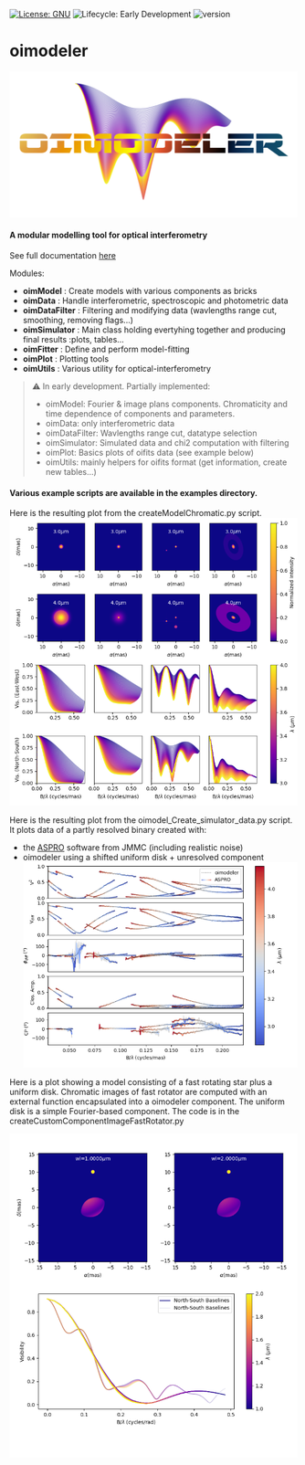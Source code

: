 [![License: GNU](https://img.shields.io/badge/License-GNU-yellow.svg)](https://www.gnu.org/licenses/gpl-3.0.en.html)
![Lifecycle:
Early Development](https://img.shields.io/badge/lifecycle-EarlyDevelopment-orange.svg)
![version](https://img.shields.io/badge/version-0.0.1-blue)
# oimodeler

![boo](./images/logo.png)
 

#### A modular modelling tool for optical interferometry

See full documentation [here](https://oimodeler.readthedocs.io/en/latest/)

Modules:
* **oimModel** : Create models with various components as bricks 
* **oimData** :  Handle interferometric, spectroscopic and photometric data
* **oimDataFilter** : Filtering and modifying data (wavlengths range cut, smoothing, removing flags...)  
* **oimSimulator** : Main class holding evertyhing together and producing final results :plots, tables...
* **oimFitter** : Define and perform model-fitting   
* **oimPlot** : Plotting tools
* **oimUtils** : Various utility for optical-interferometry


>:warning: In early development. Partially implemented:     
>* oimModel: Fourier & image plans components. Chromaticity and time dependence of components and parameters. 
>* oimData: only interferometric data   
>* oimDataFilter: Wavlengths range cut, datatype selection
>* oimSimulator: Simulated data and chi2 computation with filtering
>* oimPlot: Basics plots of oifits data (see example below)    
>* oimUtils: mainly helpers for oifits format (get information, create new tables...)



#### Various example scripts are available in the examples directory. 

Here is the resulting plot from the createModelChromatic.py script.
![boo](./images/createModelChromatic.png)
 
Here is the resulting plot from the oimodel_Create_simulator_data.py script.    
It plots data of a partly resolved binary created with:
- the [ASPRO](https://www.jmmc.fr/english/tools/proposal-preparation/aspro/) software from JMMC (including realistic noise)
- oimodeler using a shifted uniform disk + unresolved component
![boo](./images/oimodel_Create_simulator_data.png)

Here is a plot showing a model consisting of a fast rotating star plus a uniform disk. Chromatic images of fast rotator are computed with an external function encapsulated into a oimodeler component. The uniform disk is a simple Fourier-based component. The code is in the createCustomComponentImageFastRotator.py

![boo](./images/customCompImageFastRotatorImageAndVis.png)

